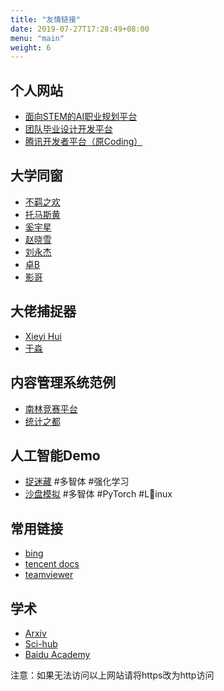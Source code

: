 ```yaml
---
title: "友情链接"
date: 2019-07-27T17:28:49+08:00
menu: "main"
weight: 6
---
```


## 个人网站
- [面向STEM的AI职业规划平台](https://www.aicareer.info)
- [团队毕业设计开发平台](https://aicareer.coding.net)
- [腾讯开发者平台（原Coding）](https://dev.tencent.com/u/cupcake/)

## 大学同窗
- [不羁之欢](https://www.delaunay.cn/)
- [托马斯黄](https://www.hhizz.cn/)
- [奚宇星](http://blog.xyx98.top/)
- [赵晓雪](https://blog.csdn.net/chao_ji_cai)
- [刘永杰](http://na2rian.com)
- [卓B](https://ouyuo.github.io)
- [影哥](https://shadoowz97.github.io/)

## 大佬捕捉器
- [Xieyi Hui](https://yihui.name/)
- [于淼](https://yufree.cn)

## 内容管理系统范例
- [南林竞赛平台](http://acm.njfu.edu.cn/)
- [统计之都](http://cosx.org/)

## 人工智能Demo
- [捉迷藏](https://openai.com/blog/emergent-tool-use/) #多智体 #强化学习
- [沙盘模拟](https://openai.com/blog/neural-mmo/) #多智体 #PyTorch #Linux

## 常用链接
- [bing](http://www.bing.com)
- [tencent docs](http://docs.qq.com)
- [teamviewer](https://www.teamviewer.cn/cn/)

## 学术
- [Arxiv](https://arxiv.org/)
- [Sci-hub]()
- [Baidu Academy]()

注意：如果无法访问以上网站请将https改为http访问

